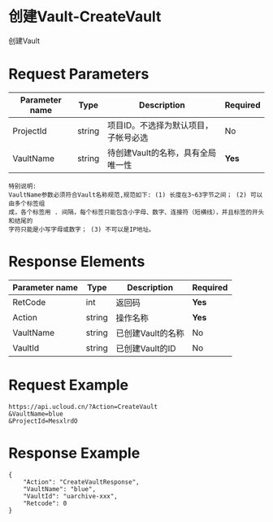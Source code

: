 # 创建Vault-CreateVault

创建Vault

# Request Parameters
|Parameter name|Type|Description|Required|
|---|---|---|---|
|ProjectId|string|项目ID。不选择为默认项目，子帐号必选|No|
|VaultName|string|待创建Vault的名称，具有全局唯一性|**Yes**|

```
特别说明:
VaultName参数必须符合Vault名称规范,规范如下: (1) 长度在3~63字节之间； (2) 可以由多个标签组
成，各个标签用 . 间隔，每个标签只能包含小字母、数字、连接符（短横线），并且标签的开头和结尾的
字符只能是小写字母或数字； (3) 不可以是IP地址。

```

# Response Elements
|Parameter name|Type|Description|Required|
|---|---|---|---|
|RetCode|int|返回码|**Yes**|
|Action|string|操作名称|**Yes**|
|VaultName|string|已创建Vault的名称|No|
|VaultId|string|已创建Vault的ID|No|

# Request Example
```
https://api.ucloud.cn/?Action=CreateVault
&VaultName=blue
&ProjectId=MesxlrdO
```

# Response Example
```
{
    "Action": "CreateVaultResponse", 
    "VaultName": "blue", 
    "VaultId": "uarchive-xxx", 
    "Retcode": 0
}
```

